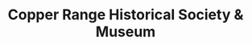 ---
layout: repo
title: "Copper Range Historical Society & Museum"
id: 4279
permalink: repos/4279/
---